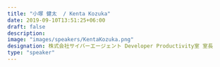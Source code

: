 ```yaml
---
title: "小塚 健太  / Kenta Kozuka"
date: 2019-09-10T13:51:25+06:00
draft: false
description:
image: "images/speakers/KentaKozuka.png"
designation: 株式会社サイバーエージェント Developer Productivity室 室長
type: "speaker"
---
```

